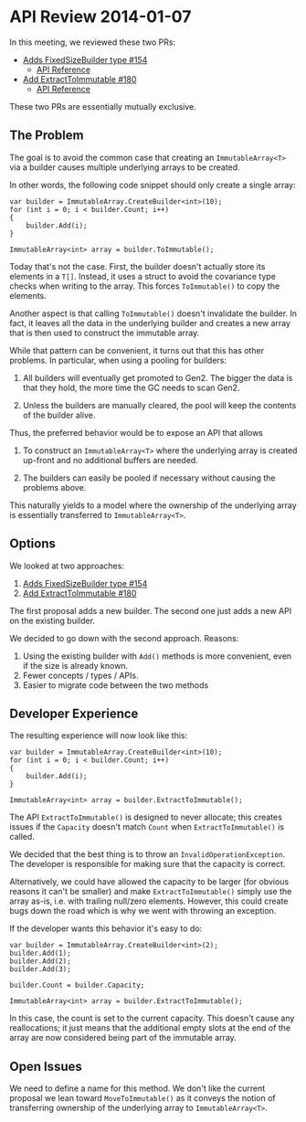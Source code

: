 # API Review 2014-01-07

In this meeting, we reviewed these two PRs:

* [Adds FixedSizeBuilder type #154](https://github.com/dotnet/corefx/pull/154)
    - [API Reference](immutable-builder.md)
* [Add ExtractToImmutable #180](https://github.com/dotnet/corefx/pull/180)
    - [API Reference](immutable-extract.md)

These two PRs are essentially mutually exclusive.

## The Problem

The goal is to avoid the common case that creating an `ImmutableArray<T>` via a
builder causes multiple underlying arrays to be created.

In other words, the following code snippet should only create a single array:

```CSharp
var builder = ImmutableArray.CreateBuilder<int>(10);
for (int i = 0; i < builder.Count; i++)
{
    builder.Add(i);
}

ImmutableArray<int> array = builder.ToImmutable();
```

Today that's not the case. First, the builder doesn't actually store its
elements in a `T[]`. Instead, it uses a struct to avoid the covariance type
checks when writing to the array. This forces `ToImmutable()` to copy the
elements.

Another aspect is that calling `ToImmutable()` doesn't invalidate the builder.
In fact, it leaves all the data in the underlying builder and creates a new
array that is then used to construct the immutable array.

While that pattern can be convenient, it turns out that this has other problems.
In particular, when using a pooling for builders:

1. All builders will eventually get promoted to Gen2. The bigger the data is
   that they hold, the more time the GC needs to scan Gen2.

2. Unless the builders are manually cleared, the pool will keep the contents
   of the builder alive.

Thus, the preferred behavior would be to expose an API that allows

1. To construct an `ImmutableArray<T>` where the underlying array is created
   up-front and no additional buffers are needed.

2. The builders can easily be pooled if necessary without causing the problems
   above.

This naturally yields to a model where the ownership of the underlying array
is essentially transferred to `ImmutableArray<T>`.

## Options

We looked at two approaches:

1. [Adds FixedSizeBuilder type #154](https://github.com/dotnet/corefx/pull/154)
2. [Add ExtractToImmutable #180](https://github.com/dotnet/corefx/pull/180)

The first proposal adds a new builder. The second one just adds a new API on
the existing builder.

We decided to go down with the second approach. Reasons:

1. Using the existing builder with `Add()` methods is more convenient, even
   if the size is already known.
2. Fewer concepts / types / APIs.
3. Easier to migrate code between the two methods

## Developer Experience

The resulting experience will now look like this:

```CSharp
var builder = ImmutableArray.CreateBuilder<int>(10);
for (int i = 0; i < builder.Count; i++)
{
    builder.Add(i);
}

ImmutableArray<int> array = builder.ExtractToImmutable();
```

The API `ExtractToImmutable()` is designed to never allocate; this creates
issues if the `Capacity` doesn't match `Count` when `ExtractToImmutable()`
is called.

We decided that the best thing is to throw an `InvalidOperationException`.
The developer is responsible for making sure that the capacity is correct.

Alternatively, we could have allowed the capacity to be larger (for obvious
reasons it can't be smaller) and make `ExtractToImmutable()` simply use
the array as-is, i.e. with trailing null/zero elements. However, this could
create bugs down the road which is why we went with throwing an exception.

If the developer wants this behavior it's easy to do:

```CSharp
var builder = ImmutableArray.CreateBuilder<int>(2);
builder.Add(1);
builder.Add(2);
builder.Add(3);

builder.Count = builder.Capacity;

ImmutableArray<int> array = builder.ExtractToImmutable();
```

In this case, the count is set to the current capacity. This doesn't cause any
reallocations; it just means that the additional empty slots at the end of the
array are now considered being part of the immutable array.

## Open Issues

We need to define a name for this method. We don't like the current proposal
we lean toward `MoveToImmutable()` as it conveys the notion of transferring
ownership of the underlying array to `ImmutableArray<T>`.